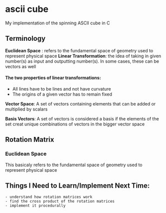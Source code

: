 # ascii cube
 My implementation of the spinning ASCII cube in C

## Terminology
**Euclidean Space** : refers to the fundamental space of geometry used to represent physical space
**Linear Transformation**: the idea of taking in given number(s) as input and outputting number(s). In some cases, these can be vectors as well
#### The two properties of linear transformations:
  - All lines have to be lines and not have curvature
  - The origins of a given vector has to remain fixed

**Vector Space**: A set of vectors containing elements that can be added or multiplied by scalars

**Basis Vectors**: A set of vectors is considered a basis if the elements of the set creat unique combinations of vectors in the bigger vector space

## Rotation Matrix


### Euclidean Space
This basicaly refers to the fundamental space of geometry used to represent physical space

## Things I Need to Learn/Implement Next Time: 
    - understand how rotation matrices work 
    - find the cross product of the rotation matrices
    - implement it procedurally


